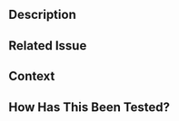 <!--- Please provide a general summary of your changes in the title above -->

## Description
<!--- Please describe all your changes in detail -->

## Related Issue
<!--- If fixing a bug, there should be an issue describing it with steps to reproduce -->
<!--- Please provide a link to the issue here: -->

## Context
<!--- Why is this change required/wanted? What problem does it solve? -->
<!--- If this fixes an open issue, please provide a link to the issue here. -->

## How Has This Been Tested?
<!--- Please describe in detail how you tested your changes. -->
<!--- Include information about your testing environment, and the tests you ran to -->
<!--- see how your change might have affects other areas of the code, etc. -->
